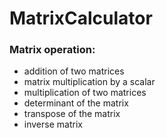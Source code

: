# MatrixCalculator

### Matrix operation:
* addition of two matrices
* matrix multiplication by a scalar
* multiplication of two matrices
* determinant of the matrix
* transpose of the matrix
* inverse matrix
